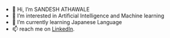 - 👋 Hi, I’m SANDESH ATHAWALE
- 👀 I’m interested in Artificial Intelligence and Machine learning
- 💞️ I’m currently learning Japanese Language
- 📫 reach me on [LinkedIn](https://www.linkedin.com/in/sandesh-athawale-b60676191/).

<!---
sandesh1409/sandesh1409 is a ✨ special ✨ repository because its `README.md` (this file) appears on your GitHub profile.
You can click the Preview link to take a look at your changes.
--->
